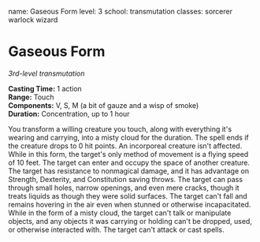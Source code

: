name: Gaseous Form
level: 3
school: transmutation
classes: sorcerer
         warlock
         wizard

# Gaseous Form 
_3rd-level transmutation_ 

**Casting Time:** 1 action    
**Range:** Touch    
**Components:** V, S, M (a bit of gauze and a wisp of smoke)    
**Duration:** Concentration, up to 1 hour 

You transform a willing creature you touch, along with everything it's wearing and carrying, into a misty cloud for the duration. The spell ends if the creature drops to 0 hit points. An incorporeal creature isn't affected.    
While in this form, the target's only method of movement is a flying speed of 10 feet. The target can enter and occupy the space of another creature. The target has resistance to nonmagical damage, and it has advantage on Strength, Dexterity, and Constitution saving throws. The target can pass through small holes, narrow openings, and even mere cracks, though it treats liquids as though they were solid surfaces. The target can't fall and remains hovering in the air even when stunned or otherwise incapacitated.    
While in the form of a misty cloud, the target can't talk or manipulate objects, and any objects it was carrying or holding can't be dropped, used, or otherwise interacted with. The target can't attack or cast spells.
